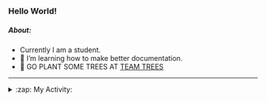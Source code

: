 ### Hello World!

##### About:
- Currently I am a student.
- 🌱 I’m learning how to make better documentation.
- 🌱 GO PLANT SOME TREES AT [TEAM TREES](https://teamtrees.org/)

---
<details>
  <summary>:zap: My Activity:</summary>
  
<!--START_SECTION:waka-->
![Code Time](http://img.shields.io/badge/Code%20Time-1%2C236%20hrs%2018%20mins-blue)

**I'm a Night 🦉** 

```text
🌞 Morning                2017 commits        ███░░░░░░░░░░░░░░░░░░░░░░   10.27 % 
🌆 Daytime                6607 commits        ████████░░░░░░░░░░░░░░░░░   33.63 % 
🌃 Evening                5648 commits        ███████░░░░░░░░░░░░░░░░░░   28.74 % 
🌙 Night                  5377 commits        ███████░░░░░░░░░░░░░░░░░░   27.37 % 
```
📅 **I'm Most Productive on Wednesday** 

```text
Monday                   2720 commits        ███░░░░░░░░░░░░░░░░░░░░░░   13.84 % 
Tuesday                  2712 commits        ███░░░░░░░░░░░░░░░░░░░░░░   13.80 % 
Wednesday                4615 commits        ██████░░░░░░░░░░░░░░░░░░░   23.49 % 
Thursday                 2591 commits        ███░░░░░░░░░░░░░░░░░░░░░░   13.19 % 
Friday                   2098 commits        ███░░░░░░░░░░░░░░░░░░░░░░   10.68 % 
Saturday                 1679 commits        ██░░░░░░░░░░░░░░░░░░░░░░░   08.54 % 
Sunday                   3234 commits        ████░░░░░░░░░░░░░░░░░░░░░   16.46 % 
```


📊 **This Week I Spent My Time On** 

```text
🔥 Editors: 
IntelliJ                 7 hrs 13 mins       █████████████████░░░░░░░░   68.85 % 
VS Code                  2 hrs 35 mins       ██████░░░░░░░░░░░░░░░░░░░   24.70 % 
Android Studio           40 mins             ██░░░░░░░░░░░░░░░░░░░░░░░   06.45 % 

🐱‍💻 Projects: 
java-springboot-projects 4 hrs 17 mins       ██████████░░░░░░░░░░░░░░░   40.82 % 
music-api                2 hrs 30 mins       ██████░░░░░░░░░░░░░░░░░░░   23.82 % 
py-series                2 hrs 2 mins        █████░░░░░░░░░░░░░░░░░░░░   19.41 % 
vlsm-subnet              33 mins             █░░░░░░░░░░░░░░░░░░░░░░░░   05.29 % 
CSE224-Fundamentals-of-An30 mins             █░░░░░░░░░░░░░░░░░░░░░░░░   04.83 % 
```


 Last Updated on 18/10/2023 03:10:42 UTC
<!--END_SECTION:waka-->
</details>
